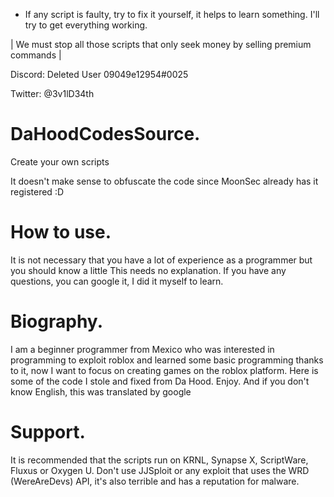 
* If any script is faulty, try to fix it yourself, it helps to learn something. I'll try to get everything working.

| We must stop all those scripts that only seek money by selling premium commands |

Discord: Deleted User 09049e12954#0025

Twitter: @3v1lD34th

# DaHoodCodesSource.
Create your own scripts

It doesn't make sense to obfuscate the code since MoonSec already has it registered :D

# How to use.
It is not necessary that you have a lot of experience as a programmer but you should know a little
This needs no explanation. If you have any questions, you can google it, I did it myself to learn.


# Biography.
I am a beginner programmer from Mexico who was interested in programming to exploit roblox and learned some basic programming thanks to it, now I want to focus on creating games on the roblox platform. Here is some of the code I stole and fixed from Da Hood. Enjoy. And if you don't know English, this was translated by google

# Support.
It is recommended that the scripts run on KRNL, Synapse X, ScriptWare, Fluxus or Oxygen U. Don't use JJSploit or any exploit that uses the WRD (WereAreDevs) API, it's also terrible and has a reputation for malware.
